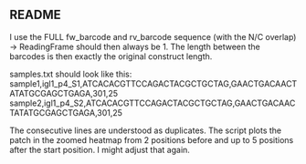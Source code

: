 ## README

I use the FULL fw_barcode and rv_barcode sequence (with the N/C overlap) → ReadingFrame should then always be 1. The length between the barcodes is then exactly the original construct length.

samples.txt should look like this:
sample1,igl1_p4_S1,ATCACACGTTCCAGACTACGCTGCTAG,GAACTGACAACTATATGCGAGCTGAGA,301,25
sample2,igl1_p4_S2,ATCACACGTTCCAGACTACGCTGCTAG,GAACTGACAACTATATGCGAGCTGAGA,301,25

The consecutive lines are understood as duplicates.
The script plots the patch in the zoomed heatmap from 2 positions before and up to 5 positions after the start position. I might adjust that again.
